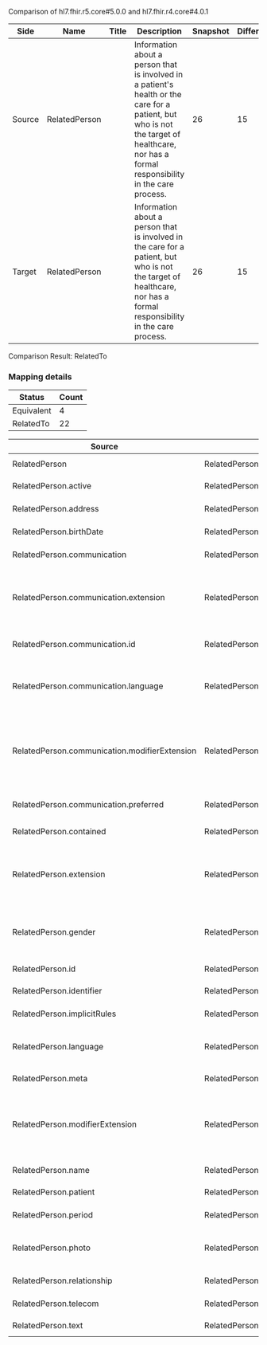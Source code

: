 Comparison of hl7.fhir.r5.core#5.0.0 and hl7.fhir.r4.core#4.0.1

| Side | Name | Title | Description | Snapshot | Differential |
| --- | --- | --- | --- | --- | --- |
| Source | RelatedPerson |  | Information about a person that is involved in a patient's health or the care for a patient, but who is not the target of healthcare, nor has a formal responsibility in the care process. | 26 | 15 |
| Target | RelatedPerson |  | Information about a person that is involved in the care for a patient, but who is not the target of healthcare, nor has a formal responsibility in the care process. | 26 | 15 |


Comparison Result: RelatedTo


### Mapping details

| Status | Count |
| ------ | ----- |
Equivalent | 4 |
RelatedTo | 22 |


| Source | Target | Status | Message |
| ------ | ------ | ------ | ------- |
| RelatedPerson | RelatedPerson | Equivalent | R5 `RelatedPerson` maps as Equivalent to R4 `RelatedPerson` |
| RelatedPerson.active | RelatedPerson.active | Equivalent | R5 `RelatedPerson.active` maps as Equivalent to R4 `RelatedPerson.active` |
| RelatedPerson.address | RelatedPerson.address | Equivalent | R5 `RelatedPerson.address` maps as Equivalent to R4 `RelatedPerson.address` |
| RelatedPerson.birthDate | RelatedPerson.birthDate | Equivalent | R5 `RelatedPerson.birthDate` maps as Equivalent to R4 `RelatedPerson.birthDate` |
| RelatedPerson.communication | RelatedPerson.communication | Equivalent | R5 `RelatedPerson.communication` maps as Equivalent to R4 `RelatedPerson.communication` |
| RelatedPerson.communication.extension | RelatedPerson.communication.extension | SourceIsBroaderThanTarget | R5 `RelatedPerson.communication.extension` maps as SourceIsBroaderThanTarget to R4 `RelatedPerson.communication.extension` - extension has change due to type change: R5 `extension` `Extension` maps as SourceIsBroaderThanTarget for R4 `extension` |
| RelatedPerson.communication.id | RelatedPerson.communication.id | Equivalent | R5 `RelatedPerson.communication.id` maps as Equivalent to R4 `RelatedPerson.communication.id` |
| RelatedPerson.communication.language | RelatedPerson.communication.language | RelatedTo | R5 `RelatedPerson.communication.language` maps as RelatedTo to R4 `RelatedPerson.communication.language` - language changed the binding strength from Required to Preferred |
| RelatedPerson.communication.modifierExtension | RelatedPerson.communication.modifierExtension | SourceIsBroaderThanTarget | R5 `RelatedPerson.communication.modifierExtension` maps as SourceIsBroaderThanTarget to R4 `RelatedPerson.communication.modifierExtension` - modifierExtension has change due to type change: R5 `modifierExtension` `Extension` maps as SourceIsBroaderThanTarget for R4 `modifierExtension` |
| RelatedPerson.communication.preferred | RelatedPerson.communication.preferred | Equivalent | R5 `RelatedPerson.communication.preferred` maps as Equivalent to R4 `RelatedPerson.communication.preferred` |
| RelatedPerson.contained | RelatedPerson.contained | Equivalent | R5 `RelatedPerson.contained` maps as Equivalent to R4 `RelatedPerson.contained` |
| RelatedPerson.extension | RelatedPerson.extension | SourceIsBroaderThanTarget | R5 `RelatedPerson.extension` maps as SourceIsBroaderThanTarget to R4 `RelatedPerson.extension` - extension has change due to type change: R5 `extension` `Extension` maps as SourceIsBroaderThanTarget for R4 `extension` |
| RelatedPerson.gender | RelatedPerson.gender | Equivalent | R5 `RelatedPerson.gender` maps as Equivalent to R4 `RelatedPerson.gender` - gender has compatible required binding for code type: http://hl7.org/fhir/ValueSet/administrative-gender|5.0.0 and http://hl7.org/fhir/ValueSet/administrative-gender|4.0.1 (Equivalent) |
| RelatedPerson.id | RelatedPerson.id | Equivalent | R5 `RelatedPerson.id` maps as Equivalent to R4 `RelatedPerson.id` |
| RelatedPerson.identifier | RelatedPerson.identifier | Equivalent | R5 `RelatedPerson.identifier` maps as Equivalent to R4 `RelatedPerson.identifier` |
| RelatedPerson.implicitRules | RelatedPerson.implicitRules | Equivalent | R5 `RelatedPerson.implicitRules` maps as Equivalent to R4 `RelatedPerson.implicitRules` |
| RelatedPerson.language | RelatedPerson.language | RelatedTo | R5 `RelatedPerson.language` maps as RelatedTo to R4 `RelatedPerson.language` - language changed the binding strength from Required to Preferred |
| RelatedPerson.meta | RelatedPerson.meta | Equivalent | R5 `RelatedPerson.meta` maps as Equivalent to R4 `RelatedPerson.meta` |
| RelatedPerson.modifierExtension | RelatedPerson.modifierExtension | SourceIsBroaderThanTarget | R5 `RelatedPerson.modifierExtension` maps as SourceIsBroaderThanTarget to R4 `RelatedPerson.modifierExtension` - modifierExtension has change due to type change: R5 `modifierExtension` `Extension` maps as SourceIsBroaderThanTarget for R4 `modifierExtension` |
| RelatedPerson.name | RelatedPerson.name | Equivalent | R5 `RelatedPerson.name` maps as Equivalent to R4 `RelatedPerson.name` |
| RelatedPerson.patient | RelatedPerson.patient | Equivalent | R5 `RelatedPerson.patient` maps as Equivalent to R4 `RelatedPerson.patient` |
| RelatedPerson.period | RelatedPerson.period | Equivalent | R5 `RelatedPerson.period` maps as Equivalent to R4 `RelatedPerson.period` |
| RelatedPerson.photo | RelatedPerson.photo | RelatedTo | R5 `RelatedPerson.photo` maps as RelatedTo to R4 `RelatedPerson.photo` - photo has change due to type change: R5 `photo` `Attachment` maps as RelatedTo for R4 `photo` |
| RelatedPerson.relationship | RelatedPerson.relationship | Equivalent | R5 `RelatedPerson.relationship` maps as Equivalent to R4 `RelatedPerson.relationship` |
| RelatedPerson.telecom | RelatedPerson.telecom | Equivalent | R5 `RelatedPerson.telecom` maps as Equivalent to R4 `RelatedPerson.telecom` |
| RelatedPerson.text | RelatedPerson.text | Equivalent | R5 `RelatedPerson.text` maps as Equivalent to R4 `RelatedPerson.text` |


